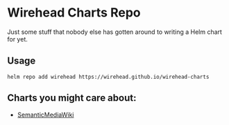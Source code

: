 # Wirehead Charts Repo

Just some stuff that nobody else has gotten around to writing a Helm chart for yet.

## Usage

`helm repo add wirehead https://wirehead.github.io/wirehead-charts`

## Charts you might care about:

- [SemanticMediaWiki](charts/semanticmediawiki)
